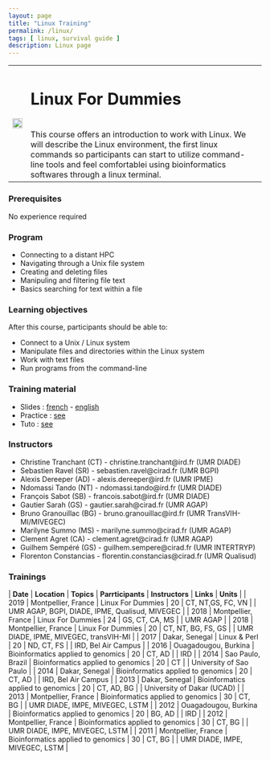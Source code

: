 ```yaml
---
layout: page
title: "Linux Training"
permalink: /linux/
tags: [ linux, survival guide ]
description: Linux page
---
```

<table class="table-contact">
<tr>
<td><img width="100%" src="{{ site.url }}/images/trainings-linux.png" alt="" />
</td>
<td>
<h1> Linux For Dummies</h1><br />
This course offers an introduction to work with Linux. We will describe the Linux environment, the first linux commands so participants can start to utilize command-line tools and feel comfortablei using bioinformatics softwares through a linux terminal.
</td>
</tr>
</table>

### Prerequisites
No experience required
<div id="colonne1">
<h3>Program</h3>
<ul>
<li> Connecting to a distant HPC </li>
<li> Navigating through a Unix file system</li>
<li> Creating and deleting files</li>
<li> Manipuling and filtering file text </li>
<li> Basics searching for text within a file</li>
</ul>
</div>

<div id="colonne2">
<h3>Learning objectives</h3>
After this course, participants should be able to:
<ul>
<li>Connect to a Unix / Linux system</li>
<li>Manipulate files and directories within the Linux system</li>
<li>Work with text files</li>
<li>Run programs from the command-line</li>
</ul>
</div>

<div id="colonne3">
<h3>Training material</h3>
<ul>
<li>Slides : <a target="_blank" href="{{ site.url }}/files/linux/GuideDeSurvieLinux-french2019.pdf">french</a> - <a target="_blank" href="{{ site.url }}/files/linux/GuideDeSurvieLinux-english2019.pdf">english</a></li>
<li>Practice : <a target="_blank" href="{{ site.url }}/linux/linuxPractice">see</a> </li>
<li>Tuto : <a target="_blank" href="{{ site.url }}/linux/linuxTuto">see</a> </li>
</ul>
</div>

<div id="nextInline" class="clearfix">
<h3>Instructors</h3>
<ul>
    <li>Christine Tranchant (CT) - christine.tranchant@ird.fr (UMR DIADE)</li>
    <li>Sebastien Ravel (SR) - sebastien.ravel@cirad.fr (UMR BGPI)</li>
    <li>Alexis Dereeper (AD) - alexis.dereeper@ird.fr (UMR IPME)</li>
    <li>Ndomassi Tando (NT) - ndomassi.tando@ird.fr (UMR DIADE)</li>
    <li>François Sabot (SB) - francois.sabot@ird.fr (UMR DIADE)</li>
    <li>Gautier Sarah (GS) - gautier.sarah@cirad.fr (UMR AGAP)</li>
    <li>Bruno Granouillac (BG) - bruno.granouillac@ird.fr (UMR TransVIH-MI/MIVEGEC)</li>
    <li>Marilyne Summo (MS) - marilyne.summo@cirad.fr (UMR AGAP)</li>
    <li>Clement Agret (CA) - clement.agret@cirad.fr (UMR AGAP)</li>
    <li>Guilhem Sempéré (GS) - guilhem.sempere@cirad.fr (UMR INTERTRYP)</li>
    <li>Florenton Constancias - florentin.constancias@cirad.fr (UMR Qualisud)</li>
</ul>
</div>

### Trainings
 
| **Date** | **Location** | **Topics** | **Parrticipants** | **Instructors** | **Links** | **Units** |
| 2019 | Montpellier, France |  Linux For Dummies | 20 | CT, NT,GS, FC, VN | | UMR AGAP, BGPI, DIADE, IPME, Qualisud, MIVEGEC  |
| 2018 | Montpellier, France |  Linux For Dummies | 24 | GS, CT, CA, MS | | UMR AGAP |
| 2018 | Montpellier, France |  Linux For Dummies | 20 | CT, NT, BG, FS, GS | | UMR DIADE, IPME, MIVEGEC, transVIH-MI |
| 2017 | Dakar, Senegal |  Linux & Perl | 20 | ND, CT, FS | | IRD, Bel Air Campus |
| 2016 | Ouagadougou, Burkina |  Bioinformatics applied to genomics | 20 | CT, AD | | IRD |
| 2014 | Sao Paulo, Brazil | Bioinformatics applied to genomics | 20 | CT | | University of Sao Paulo |
| 2014 | Dakar, Senegal |  Bioinformatics applied to genomics | 20 | CT, AD | | IRD, Bel Air Campus |
| 2013 | Dakar, Senegal |  Bioinformatics applied to genomics | 20 | CT, AD, BG | | University of Dakar (UCAD) |
| 2013 | Montpellier, France | Bioinformatics applied to genomics | 30 | CT, BG | | UMR DIADE, IMPE, MIVEGEC, LSTM |
| 2012 | Ouagadougou, Burkina |  Bioinformatics applied to genomics | 20 | BG, AD | | IRD |
| 2012 | Montpellier, France | Bioinformatics applied to genomics | 30 | CT, BG | | UMR DIADE, IMPE, MIVEGEC, LSTM |
| 2011 | Montpellier, France | Bioinformatics applied to genomics | 30 | CT, BG | | UMR DIADE, IMPE, MIVEGEC, LSTM |
